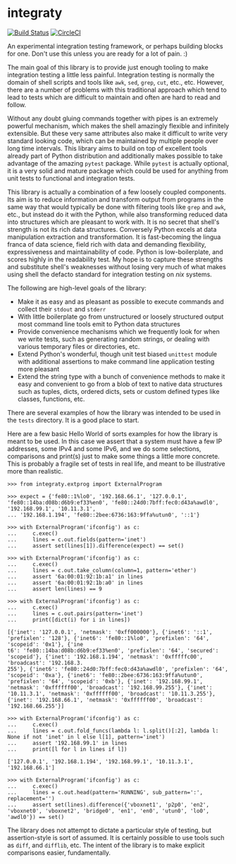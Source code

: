 # integraty
[![Build Status](https://travis-ci.org/szaydel/integraty.svg?branch=master)](https://travis-ci.org/szaydel/integraty)
[![CircleCI](https://circleci.com/gh/szaydel/integraty.svg?style=svg)](https://circleci.com/gh/szaydel/integraty)

An experimental integration testing framework, or perhaps building blocks for one. Don't use this unless you are ready for a lot of pain. :)

The main goal of this library is to provide just enough tooling to make integration testing a little less painful. Integration testing is normally the domain of shell scripts and tools like `awk`, `sed`, `grep`, `cut`, etc., etc. However, there are a number of problems with this traditional approach which tend to lead to tests which are difficult to maintain and often are hard to read and follow.

Without any doubt gluing commands together with pipes is an extremely powerful mechanism, which makes the shell amazingly flexible and infinitely extensible. But these very same attributes also make it difficult to write very standard looking code, which can be maintained by multiple people over long time intervals. This library aims to build on top of excellent tools already part of Python distribution and additionally makes possible to take advantage of the amazing `pytest` package. While `pytest` is actually optional, it is a very solid and mature package which could be used for anything from unit tests to functional and integration tests.

This library is actually a combination of a few loosely coupled components. Its aim is to reduce information and transform output from programs in the same way that would typically be done with filtering tools like `grep` and `awk`, etc., but instead do it with the Python, while also transforming reduced data into structures which are pleasant to work with. It is no secret that shell's strength is not its rich data structures. Conversely Python excels at data manipulation extraction and transformation. It is fast-becoming the lingua franca of data science, field rich with data and demanding flexibility, expressiveness and maintainability of code. Python is low-boilerplate, and scores highly in the readability test. My hope is to capture these strengths and substitute shell's weaknesses without losing very much of what makes using shell the defacto standard for integration testing on *nix* systems.

The following are high-level goals of the library:
- Make it as easy and as pleasant as possible to execute commands and collect their `stdout` and `stderr`
- With little boilerplate go from unstructured or loosely structured output most command line tools emit to Python data structures
- Provide convenience mechanisms which we frequently look for when we write tests, such as generating random strings, or dealing with various temporary files or directories, etc.
- Extend Python's wonderful, though unit test biased `unittest` module with additional assertions to make command line application testing more pleasant
- Extend the string type with a bunch of convenience methods to make it easy and convenient to go from a blob of text to native data structures such as tuples, dicts, ordered dicts, sets or custom defined types like classes, functions, etc.

There are several examples of how the library was intended to be used in the `tests` directory. It is a good place to start.

Here are a few basic Hello World of sorts examples for how the library is meant to be used. In this case we assert that a system must have a few IP addresses, some IPv4 and some IPv6, and we do some selections, comparisons and print(s) just to make some things a little more concrete. This is probably a fragile set of tests in real life, and meant to be illustrative more than realistic.

```
>>> from integraty.extprog import ExternalProgram

>>> expect = {'fe80::1%lo0', '192.168.66.1', '127.0.0.1', 'fe80::14ba:d08b:d6b9:ef33%en0', 'fe80::24d0:7bff:fec0:d43a%awdl0', '192.168.99.1', '10.11.3.1', 
... '192.168.1.194', 'fe80::2bee:6736:163:9ffa%utun0', '::1'}

>>> with ExternalProgram('ifconfig') as c:
...     c.exec() 
...     lines = c.out.fields(pattern='inet')
...     assert set(lines[1]).difference(expect) == set()

>>> with ExternalProgram('ifconfig') as c: 
...     c.exec() 
...     lines = c.out.take_column(column=1, pattern='ether')
...     assert '6a:00:01:92:1b:a1' in lines
...     assert '6a:00:01:92:1b:a0' in lines
...     assert len(lines) == 9

>>> with ExternalProgram('ifconfig') as c:
...     c.exec()
...     lines = c.out.pairs(pattern='inet')
...     print([dict(i) for i in lines])

[{'inet': '127.0.0.1', 'netmask': '0xff000000'}, {'inet6': '::1', 'prefixlen': '128'}, {'inet6': 'fe80::1%lo0', 'prefixlen': '64', 'scopeid': '0x1'}, {'ine
t6': 'fe80::14ba:d08b:d6b9:ef33%en0', 'prefixlen': '64', 'secured': 'scopeid'}, {'inet': '192.168.1.194', 'netmask': '0xfffffc00', 'broadcast': '192.168.3.
255'}, {'inet6': 'fe80::24d0:7bff:fec0:d43a%awdl0', 'prefixlen': '64', 'scopeid': '0xa'}, {'inet6': 'fe80::2bee:6736:163:9ffa%utun0', 'prefixlen': '64', 'scopeid': '0xb'}, {'inet': '192.168.99.1', 'netmask': '0xffffff00', 'broadcast': '192.168.99.255'}, {'inet': '10.11.3.1', 'netmask': '0xffffff00', 'broadcast': '10.11.3.255'}, {'inet': '192.168.66.1', 'netmask': '0xffffff00', 'broadcast': '192.168.66.255'}]

>>> with ExternalProgram('ifconfig') as c:
...     c.exec()
...     lines = c.out.fold_funcs(lambda l: l.split()[:2], lambda l: None if not 'inet' in l else l[1], pattern='inet') 
...     assert '192.168.99.1' in lines
...     print([l for l in lines if l])

['127.0.0.1', '192.168.1.194', '192.168.99.1', '10.11.3.1', '192.168.66.1']

>>> with ExternalProgram('ifconfig') as c:
...     c.exec()
...     lines = c.out.head(pattern='RUNNING', sub_pattern=':', replacement='')
...     assert set(lines).difference({'vboxnet1', 'p2p0', 'en2', 'vboxnet0', 'vboxnet2', 'bridge0', 'en1', 'en0', 'utun0', 'lo0', 'awdl0'}) == set()

```

The library does not attempt to dictate a particular style of testing, but assertion-style is sort of assumed. It is certainly possible to use tools such as `diff`, and `difflib`, etc. The intent of the library is to make explicit comparisons easier, fundamentally.